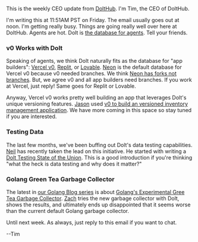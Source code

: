 This is the weekly CEO update from [DoltHub](https://www.dolthub.com/). I'm Tim, the CEO of DoltHub. 

I'm writing this at 11:51AM PST on Friday. The email usually goes out at noon. I'm getting really busy. Things are going really well over here at DoltHub. Agents are hot. Dolt is [the database for agents](https://www.dolthub.com/blog/2025-09-08-agentic-ai-three-pillars/). Tell your friends.

### v0 Works with Dolt

Speaking of agents, we think Dolt naturally fits as the database for "app builders": [Vercel v0](https://v0.app/), [Replit](https://replit.com/), or [Lovable](https://lovable.dev/). [Neon](https://neon.com/) is the default database for Vercel v0 because v0 needed branches. We think [Neon has forks not branches](https://www.dolthub.com/blog/2024-09-18-database-branches/#neon). But, we agree v0 and all app builders need branches. If you work at Vercel, just reply! Same goes for Replit or Lovable.

Anyway, Vercel v0 works pretty well building an app that leverages Dolt's unique versioning features. [Jason](https://www.dolthub.com/team#jason) used [v0 to build an versioned inventory management application](https://www.dolthub.com/blog/2025-10-01-vercel-v0-works-with-dolt/). We have more coming in this space so stay tuned if you are interested.

### Testing Data

The last few months, we've been buffing out Dolt's data testing capabilities. [Neil](https://www.dolthub.com/team#neil) has recently taken the lead on this initiative. He started with writing a [Dolt Testing State of the Union](https://www.dolthub.com/blog/2025-10-02-data-testing-with-dolt/). This is a good introduction if you're thinking "what the heck is data testing and why does it matter?" 

### Golang Green Tea Garbage Collector

The latest in [our Golang Blog series](https://www.dolthub.com/blog/?q=golang) is about [Golang's Experimental Gree Tea Garbage Collector](https://www.dolthub.com/blog/2025-09-12-go-channels-for-period-mismatch/). [Zach](https://www.dolthub.com/team#zach) tries the new garbage collector with Dolt, shows the results, and ultimately ends up disappointed that it seems worse than the current default Golang garbage collector.

Until next week. As always, just reply to this email if you want to chat.

--Tim